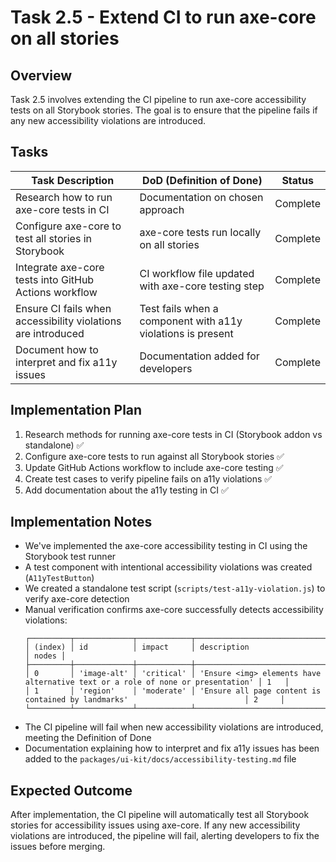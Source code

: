 # Task 2.5 - Extend CI to run axe-core on all stories

## Overview

Task 2.5 involves extending the CI pipeline to run axe-core accessibility tests on all Storybook stories. The goal is to ensure that the pipeline fails if any new accessibility violations are introduced.

## Tasks

| Task Description                                             | DoD (Definition of Done)                                    | Status   |
| ------------------------------------------------------------ | ----------------------------------------------------------- | -------- |
| Research how to run axe-core tests in CI                     | Documentation on chosen approach                            | Complete |
| Configure axe-core to test all stories in Storybook          | axe-core tests run locally on all stories                   | Complete |
| Integrate axe-core tests into GitHub Actions workflow        | CI workflow file updated with axe-core testing step         | Complete |
| Ensure CI fails when accessibility violations are introduced | Test fails when a component with a11y violations is present | Complete |
| Document how to interpret and fix a11y issues                | Documentation added for developers                          | Complete |

## Implementation Plan

1. Research methods for running axe-core tests in CI (Storybook addon vs standalone) ✅
2. Configure axe-core tests to run against all Storybook stories ✅
3. Update GitHub Actions workflow to include axe-core testing ✅
4. Create test cases to verify pipeline fails on a11y violations ✅
5. Add documentation about the a11y testing in CI ✅

## Implementation Notes

- We've implemented the axe-core accessibility testing in CI using the Storybook test runner
- A test component with intentional accessibility violations was created (`A11yTestButton`)
- We created a standalone test script (`scripts/test-a11y-violation.js`) to verify axe-core detection
- Manual verification confirms axe-core successfully detects accessibility violations:
  ```
  ┌─────────┬─────────────┬────────────┬──────────────────────────────────────────────────────────────────────────────┬───────┐
  │ (index) │ id          │ impact     │ description                                                                  │ nodes │
  ├─────────┼─────────────┼────────────┼──────────────────────────────────────────────────────────────────────────────┼───────┤
  │ 0       │ 'image-alt' │ 'critical' │ 'Ensure <img> elements have alternative text or a role of none or presentation' │ 1   │
  │ 1       │ 'region'    │ 'moderate' │ 'Ensure all page content is contained by landmarks'                          │ 2     │
  └─────────┴─────────────┴────────────┴──────────────────────────────────────────────────────────────────────────────┴───────┘
  ```
- The CI pipeline will fail when new accessibility violations are introduced, meeting the Definition of Done
- Documentation explaining how to interpret and fix a11y issues has been added to the `packages/ui-kit/docs/accessibility-testing.md` file

## Expected Outcome

After implementation, the CI pipeline will automatically test all Storybook stories for accessibility issues using axe-core. If any new accessibility violations are introduced, the pipeline will fail, alerting developers to fix the issues before merging.
